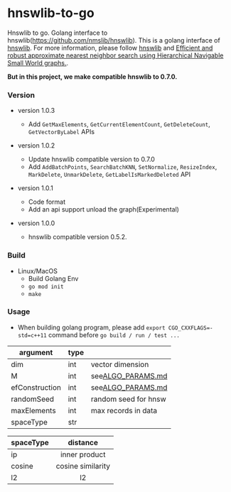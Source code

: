# hnswlib-to-go
Hnswlib to go. Golang interface to hnswlib(https://github.com/nmslib/hnswlib). This is a golang interface of [hnswlib](https://github.com/nmslib/hnswlib). For more information, please follow [hnswlib](https://github.com/nmslib/hnswlib) and [Efficient and robust approximate nearest neighbor search using Hierarchical Navigable Small World graphs.](https://arxiv.org/abs/1603.09320).

**But in this project, we make compatible hnswlib to 0.7.0.**


### Version

* version 1.0.3
  * Add `GetMaxElements`, `GetCurrentElementCount`, `GetDeleteCount`, `GetVectorByLabel` APIs

* version 1.0.2
  * Update hnswlib compatible version to 0.7.0
  * Add `AddBatchPoints`, `SearchBatchKNN`, `SetNormalize`, `ResizeIndex`, `MarkDelete`, `UnmarkDelete`, `GetLabelIsMarkedDeleted` API

* version 1.0.1
  * Code format
  * Add an api support unload the graph(Experimental)

* version 1.0.0
  * hnswlib compatible version 0.5.2.


### Build

* Linux/MacOS
  * Build Golang Env
  * `go mod init`
  * `make`

### Usage

* When building golang program, please add `export CGO_CXXFLAGS=-std=c++11` command before `go build / run / test ...`

| argument       | type | |
| -------------- | ---- | ----- |
| dim            | int  | vector dimension |
| M              | int  | see[ALGO_PARAMS.md](https://github.com/nmslib/hnswlib/blob/master/ALGO_PARAMS.md) |
| efConstruction | int  | see[ALGO_PARAMS.md](https://github.com/nmslib/hnswlib/blob/master/ALGO_PARAMS.md) |
| randomSeed     | int  | random seed for hnsw |
| maxElements    | int  | max records in data |
| spaceType      | str  | |

| spaceType | distance          |
| --------- |:-----------------:|
| ip        | inner product     |
| cosine    | cosine similarity |
| l2        | l2                |
